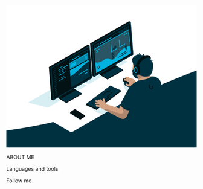 [![HEADER](https://github.com/bantikgames/bantikgames/blob/main/assets/header.gif)](https://t.me/bantikgames)

ABOUT ME

Languages and tools

Follow me
